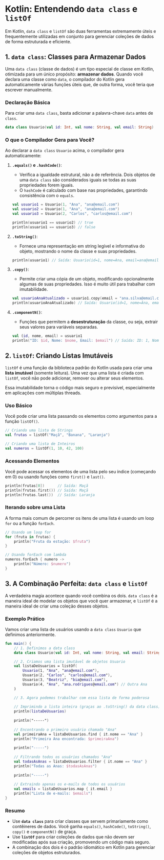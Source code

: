 # Kotlin: Entendendo `data class` e `listOf`

Em Kotlin, `data class` e `listOf` são duas ferramentas extremamente úteis e frequentemente utilizadas em conjunto para gerenciar coleções de dados de forma estruturada e eficiente.

## 1. `data class`: Classes para Armazenar Dados

Uma `data class` (classe de dados) é um tipo especial de classe em Kotlin, otimizada para um único propósito: **armazenar dados**. Quando você declara uma classe como `data`, o compilador do Kotlin gera automaticamente várias funções úteis que, de outra forma, você teria que escrever manualmente.

### Declaração Básica

Para criar uma `data class`, basta adicionar a palavra-chave `data` antes de `class`.

```kotlin
data class Usuario(val id: Int, val nome: String, val email: String)
```

### O que o Compilador Gera para Você?

Ao declarar a `data class` `Usuario` acima, o compilador gera automaticamente:

1.  **`.equals()` e `.hashCode()`**:
    * Verifica a igualdade estrutural, não a de referência. Dois objetos de uma `data class` são considerados iguais se todas as suas propriedades forem iguais.
    * O `hashCode` é calculado com base nas propriedades, garantindo consistência com o `equals`.

    ```kotlin
    val usuario1 = Usuario(1, "Ana", "ana@email.com")
    val usuario2 = Usuario(1, "Ana", "ana@email.com")
    val usuario3 = Usuario(2, "Carlos", "carlos@email.com")

    println(usuario1 == usuario2) // true
    println(usuario1 == usuario3) // false
    ```

2.  **`.toString()`**:
    * Fornece uma representação em string legível e informativa do objeto, mostrando o nome da classe e suas propriedades.

    ```kotlin
    println(usuario1) // Saída: Usuario(id=1, nome=Ana, email=ana@email.com)
    ```

3.  **`.copy()`**:
    * Permite criar uma cópia de um objeto, modificando opcionalmente algumas de suas propriedades. Isso é muito útil para trabalhar com imutabilidade.

    ```kotlin
    val usuarioAnaAtualizado = usuario1.copy(email = "ana.silva@email.com")
    println(usuarioAnaAtualizado) // Saída: Usuario(id=1, nome=Ana, email=ana.silva@email.com)
    ```

4.  **`.componentN()`**:
    * Funções que permitem a **desestruturação** da classe, ou seja, extrair seus valores para variáveis separadas.

    ```kotlin
    val (id, nome, email) = usuario1
    println("ID: $id, Nome: $nome, Email: $email") // Saída: ID: 1, Nome: Ana, Email: ana@email.com
    ```

## 2. `listOf`: Criando Listas Imutáveis

`listOf` é uma função da biblioteca padrão do Kotlin usada para criar uma **lista imutável** (somente leitura). Uma vez que uma lista é criada com `listOf`, você não pode adicionar, remover ou alterar seus elementos.

Essa imutabilidade torna o código mais seguro e previsível, especialmente em aplicações com múltiplas threads.

### Uso Básico

Você pode criar uma lista passando os elementos como argumentos para a função `listOf()`.

```kotlin
// Criando uma lista de Strings
val frutas = listOf("Maçã", "Banana", "Laranja")

// Criando uma lista de Inteiros
val numeros = listOf(1, 10, 42, 100)
```

### Acessando Elementos

Você pode acessar os elementos de uma lista pelo seu índice (começando em 0) ou usando funções como `first()` e `last()`.

```kotlin
println(frutas[0])      // Saída: Maçã
println(frutas.first()) // Saída: Maçã
println(frutas.last())  // Saída: Laranja
```

### Iterando sobre uma Lista

A forma mais comum de percorrer os itens de uma lista é usando um loop `for` ou a função `forEach`.

```kotlin
// Usando um loop for
for (fruta in frutas) {
    println("Fruta da estação: $fruta")
}

// Usando forEach com lambda
numeros.forEach { numero ->
    println("Número: $numero")
}
```

## 3. A Combinação Perfeita: `data class` e `listOf`

A verdadeira magia acontece quando você combina os dois. `data class` é a maneira ideal de modelar os objetos que você quer armazenar, e `listOf` é a maneira ideal de criar uma coleção desses objetos.

### Exemplo Prático

Vamos criar uma lista de usuários usando a `data class` `Usuario` que definimos anteriormente.

```kotlin
fun main() {
    // 1. Definimos a data class
    data class Usuario(val id: Int, val nome: String, val email: String)

    // 2. Criamos uma lista imutável de objetos Usuario
    val listaDeUsuarios = listOf(
        Usuario(1, "Ana", "ana@email.com"),
        Usuario(2, "Carlos", "carlos@email.com"),
        Usuario(3, "Beatriz", "bia@email.com"),
        Usuario(4, "Ana", "ana.rodrigues@email.com") // Outra Ana
    )

    // 3. Agora podemos trabalhar com essa lista de forma poderosa
    
    // Imprimindo a lista inteira (graças ao .toString() da data class)
    println(listaDeUsuarios)
    
    println("-----")
    
    // Encontrando o primeiro usuário chamado "Ana"
    val primeiraAna = listaDeUsuarios.find { it.nome == "Ana" }
    println("Primeira Ana encontrada: $primeiraAna")
    
    println("-----")
    
    // Filtrando todos os usuários chamados "Ana"
    val todasAsAnas = listaDeUsuarios.filter { it.nome == "Ana" }
    println("Todas as Anas: $todasAsAnas")
    
    println("-----")
    
    // Extraindo apenas os e-mails de todos os usuários
    val emails = listaDeUsuarios.map { it.email }
    println("Lista de e-mails: $emails")
}
```

### Resumo

* Use **`data class`** para criar classes que servem primariamente como contêineres de dados. Você ganha `equals()`, `hashCode()`, `toString()`, `copy()` e `componentN()` de graça.
* Use **`listOf`** para criar coleções de dados que não devem ser modificadas após sua criação, promovendo um código mais seguro.
* A combinação dos dois é o padrão idiomático em Kotlin para gerenciar coleções de objetos estruturados.
